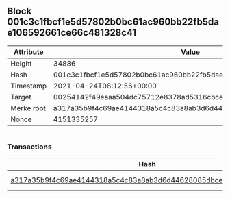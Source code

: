 ## Block 001c3c1fbcf1e5d57802b0bc61ac960bb22fb5dae106592661ce66c481328c41

Attribute | Value
--- | ---
Height | 34886
Hash | 001c3c1fbcf1e5d57802b0bc61ac960bb22fb5dae106592661ce66c481328c41
Timestamp | 2021-04-24T08:12:56+00:00
Target | 00254142f49eaaa504dc75712e8378ad5316cbcead634704b3734b6271167cc4
Merke root | a317a35b9f4c69ae4144318a5c4c83a8ab3d6d44628085dbced58355665203c4
Nonce | 4151335257

```

```

### Transactions

Hash | Amount
--- | ---
[a317a35b9f4c69ae4144318a5c4c83a8ab3d6d44628085dbced58355665203c4](a317a35b9f4c69ae4144318a5c4c83a8ab3d6d44628085dbced58355665203c4.md) | 10.00000000 SKEPTI 

